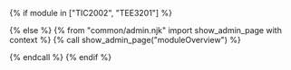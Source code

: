 {% if module in ["TIC2002", "TEE3201"] %}

<include src="index-{{ module | lower }}-fragment.md" />

{% else %}
  {% from "common/admin.njk" import show_admin_page with context %}
  {% call show_admin_page("moduleOverview") %}

<div id="admin-moduleOverview-anchor"></div>
<div id="admin-moduleOverview">
  <include src="moduleOverview.md#main" />
</div>

  {% endcall %}
{% endif %}
